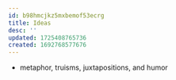 ```yaml
---
id: b98hmcjkz5mxbemof53ecrg
title: Ideas
desc: ''
updated: 1725408765736
created: 1692768577676
---
```


- metaphor, truisms, juxtapositions, and humor
